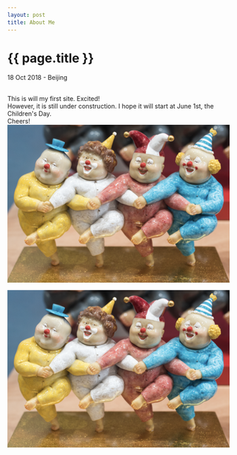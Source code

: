 ```yaml
---
layout: post
title: About Me
---
```



{{ page.title }}
================
<p class="meta">18 Oct 2018 - Beijing</p>

<div>
    <br>This is will my first site. Excited!
    <br>However, it is still under construction. I hope it will start at June 1st, the Children's Day.
    <br>Cheers!
    <br>
    <img src="/images/posts/2018-06-01/fun.png">
</div>

![Have Fun](/images/posts/2018-06-01/fun.png)
